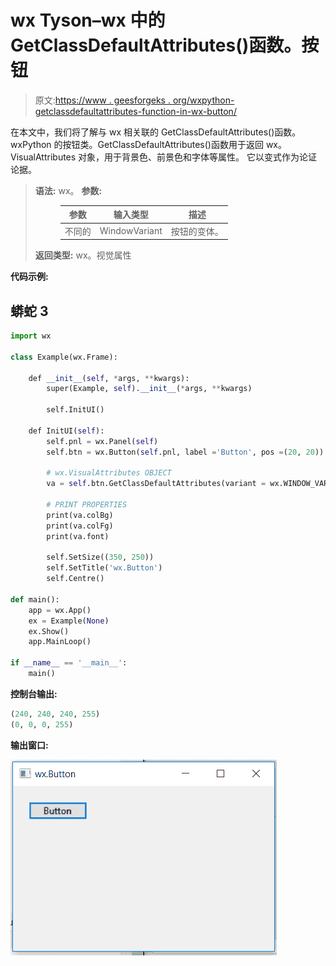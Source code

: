 # wx Tyson–wx 中的 GetClassDefaultAttributes()函数。按钮

> 原文:[https://www . geesforgeks . org/wxpython-getclassdefaultattributes-function-in-wx-button/](https://www.geeksforgeeks.org/wxpython-getclassdefaultattributes-function-in-wx-button/)

在本文中，我们将了解与 wx 相关联的 GetClassDefaultAttributes()函数。wxPython 的按钮类。GetClassDefaultAttributes()函数用于返回 wx。VisualAttributes 对象，用于背景色、前景色和字体等属性。
它以变式作为论证论据。

> **语法:** wx。
> **参数:**
> 
> <figure class="table">
> 
> | 参数 | 输入类型 | 描述 |
> | --- | --- | --- |
> | 不同的 | WindowVariant | 按钮的变体。 |
> 
> </figure>
> 
> **返回类型:** wx。视觉属性

**代码示例:**

## 蟒蛇 3

```py
import wx

class Example(wx.Frame):

    def __init__(self, *args, **kwargs):
        super(Example, self).__init__(*args, **kwargs)

        self.InitUI()

    def InitUI(self):
        self.pnl = wx.Panel(self)
        self.btn = wx.Button(self.pnl, label ='Button', pos =(20, 20))

        # wx.VisualAttributes OBJECT
        va = self.btn.GetClassDefaultAttributes(variant = wx.WINDOW_VARIANT_NORMAL)

        # PRINT PROPERTIES
        print(va.colBg)
        print(va.colFg)
        print(va.font)

        self.SetSize((350, 250))
        self.SetTitle('wx.Button')
        self.Centre()

def main():
    app = wx.App()
    ex = Example(None)
    ex.Show()
    app.MainLoop()

if __name__ == '__main__':
    main()
```

**控制台输出:**

```py
(240, 240, 240, 255)
(0, 0, 0, 255)
```

**输出窗口:**

![](img/74eea21532d58564f73ad41fa0386976.png)